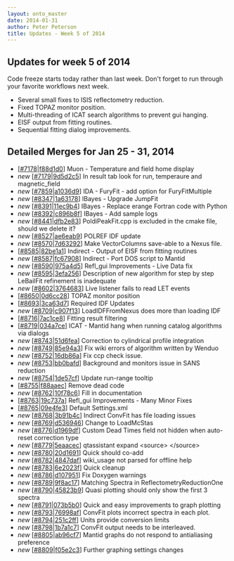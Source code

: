 ```yaml
---
layout: onto_master
date: 2014-01-31
author: Peter Peterson
title: Updates - Week 5 of 2014
---
```

Updates for week 5 of 2014
--------------------------
Code freeze starts today rather than last week. Don't forget to run through your favorite workflows next week.
* Several small fixes to ISIS reflectometry reduction.
* Fixed TOPAZ monitor position.
* Multi-threading of ICAT search algorithms to prevent gui hanging.
* EISF output from fitting routines.
* Sequential fitting dialog improvements.

Detailed Merges for Jan 25 - 31, 2014
-------------------------------------
* \[[#7178](http://trac.mantidproject.org/mantid/ticket/7178)|[f88d1d0](https://github.com/mantidproject/mantid/commit/f88d1d0738aefbdb02e9f49afd352c170ecf3526)\] Muon - Temperature and field home display
* *new* \[[#7179](http://trac.mantidproject.org/mantid/ticket/7179)|[9d5d2c5](https://github.com/mantidproject/mantid/commit/9d5d2c5ffc50a6b2ea6faa50492642139c075825)\] In result tab look for run, temperaure and magnetic_field
* *new* \[[#7859](http://trac.mantidproject.org/mantid/ticket/7859)|[a1036d9](https://github.com/mantidproject/mantid/commit/a1036d9824424db2cccd4e5a5fd030306851dece)\] IDA - FuryFit - add option for FuryFitMultiple
* *new* \[[#8347](http://trac.mantidproject.org/mantid/ticket/8347)|[1a63178](https://github.com/mantidproject/mantid/commit/1a63178b1440346f47a74a29d2092bcef756b7b0)\] IBayes - Upgrade JumpFit
* *new* \[[#8391](http://trac.mantidproject.org/mantid/ticket/8391)|[11ec9b4](https://github.com/mantidproject/mantid/commit/11ec9b43a89b14e5921bd485096a2c1f33393aa9)\] IBayes - Replace erange Fortran code with Python
* *new* \[[#8392](http://trac.mantidproject.org/mantid/ticket/8392)|[c896b8f](https://github.com/mantidproject/mantid/commit/c896b8f181e64837443ecfe5dc25ab07a4296f8a)\] IBayes - Add sample logs
* *new* \[[#8441](http://trac.mantidproject.org/mantid/ticket/8441)|[dfb2e83](https://github.com/mantidproject/mantid/commit/dfb2e83ef95bf0253fabcf1477486ba4e3ab867f)\] PoldiPeakFit.cpp is excluded in the cmake file, should we delete it?
* *new* \[[#8527](http://trac.mantidproject.org/mantid/ticket/8527)|[ae6eab9](https://github.com/mantidproject/mantid/commit/ae6eab923b1a2777428bcef7929aa11a4f94c1d5)\] POLREF IDF update
* *new* \[[#8570](http://trac.mantidproject.org/mantid/ticket/8570)|[7d63292](https://github.com/mantidproject/mantid/commit/7d63292acea428ad279605012c4c69c4d7f77309)\] Make VectorColumns save-able to a Nexus file.
* \[[#8585](http://trac.mantidproject.org/mantid/ticket/8585)|[82be1a1](https://github.com/mantidproject/mantid/commit/82be1a1e0709214863975c1dc024058f89c1428f)\] Indirect - Output of EISF from fitting routines
* *new* \[[#8587](http://trac.mantidproject.org/mantid/ticket/8587)|[fc67908](https://github.com/mantidproject/mantid/commit/fc679082ee62d3b347f4aaa4cb6abee83a76549d)\] Indirect - Port DOS script to Mantid
* *new* \[[#8590](http://trac.mantidproject.org/mantid/ticket/8590)|[975a4d5](https://github.com/mantidproject/mantid/commit/975a4d59d35ed2f9024b349dfb14c7fa127ecbf6)\] Refl_gui Improvements - Live Data fix
* *new* \[[#8595](http://trac.mantidproject.org/mantid/ticket/8595)|[3efa256](https://github.com/mantidproject/mantid/commit/3efa2562a9a562325023ee515235201763f619bb)\] Description of new algorithm for step by step LeBailFit refinement is inadequate
* *new* \[[#8602](http://trac.mantidproject.org/mantid/ticket/8602)|[3764683](https://github.com/mantidproject/mantid/commit/376468373d8076acb24679702111bada382ad1a3)\] Live listener fails to read LET events
* \[[#8650](http://trac.mantidproject.org/mantid/ticket/8650)|[0d6cc28](https://github.com/mantidproject/mantid/commit/0d6cc28557ec106146ff1ab016c7965159eff5f3)\] TOPAZ monitor position
* \[[#8693](http://trac.mantidproject.org/mantid/ticket/8693)|[3ca63d7](https://github.com/mantidproject/mantid/commit/3ca63d78d9fd83aa3cd8f051ca7f7a79c8fba035)\] Required IDF Updates
* *new* \[[#8709](http://trac.mantidproject.org/mantid/ticket/8709)|[c907f13](https://github.com/mantidproject/mantid/commit/c907f13179fcc08e0f2bbe42a8a63c74926792ed)\] LoadIDFFromNexus does more than loading IDF
* \[[#8716](http://trac.mantidproject.org/mantid/ticket/8716)|[7ac1ce8](https://github.com/mantidproject/mantid/commit/7ac1ce8a7e79ca3a14d1055932cad3df3d0750d0)\] Fitting result filtering
* \[[#8719](http://trac.mantidproject.org/mantid/ticket/8719)|[034a7ce](https://github.com/mantidproject/mantid/commit/034a7ce0392c4065723624372185fdc2d3a47300)\] ICAT - Mantid hang when running catalog algorithms via dialogs
* *new* \[[#8743](http://trac.mantidproject.org/mantid/ticket/8743)|[51d6fea](https://github.com/mantidproject/mantid/commit/51d6fea855b4592802c3fba6765a98817bf7b13e)\] Correction to cylindrical profile integration
* *new* \[[#8749](http://trac.mantidproject.org/mantid/ticket/8749)|[85e94a3](https://github.com/mantidproject/mantid/commit/85e94a3b2803bc9d7de51f2b31901dd49a4eb47f)\] Fix wiki errors of algorithm written by Wenduo
* *new* \[[#8752](http://trac.mantidproject.org/mantid/ticket/8752)|[16db86a](https://github.com/mantidproject/mantid/commit/16db86a8062ee744a5000c842746e33ee1bd2517)\] Fix ccp check issue.
* *new* \[[#8753](http://trac.mantidproject.org/mantid/ticket/8753)|[bb0bafd](https://github.com/mantidproject/mantid/commit/bb0bafd8f431de8d341dfb8de3b0e941a88286cc)\] Background and monitors issue in SANS reduction
* *new* \[[#8754](http://trac.mantidproject.org/mantid/ticket/8754)|[1de57cf](https://github.com/mantidproject/mantid/commit/1de57cf7188fd4833186c16cdc2d864ecbcf921d)\] Update run-range tooltip
* \[[#8755](http://trac.mantidproject.org/mantid/ticket/8755)|[f88aaec](https://github.com/mantidproject/mantid/commit/f88aaec814171ba589aeb6cd0a52ba00024d8d90)\] Remove dead code
* *new* \[[#8762](http://trac.mantidproject.org/mantid/ticket/8762)|[10f78c6](https://github.com/mantidproject/mantid/commit/10f78c67eddca3162eb3202c65e99e1d2ac11831)\] Fill in documentation
* \[[#8763](http://trac.mantidproject.org/mantid/ticket/8763)|[19c737a](https://github.com/mantidproject/mantid/commit/19c737a67586aec3cffea7a83587d8935fab773b)\] Refl_gui Improvements - Many Minor Fixes
* \[[#8765](http://trac.mantidproject.org/mantid/ticket/8765)|[09e4fe3](https://github.com/mantidproject/mantid/commit/09e4fe388c84bd469de380cd58aa83548a306a8c)\] Default Settings.xml
* *new* \[[#8768](http://trac.mantidproject.org/mantid/ticket/8768)|[3b91b4c](https://github.com/mantidproject/mantid/commit/3b91b4c9aa41698423d66c346b7134f61b9c3e78)\] Indirect ConvFit has file loading issues
* *new* \[[#8769](http://trac.mantidproject.org/mantid/ticket/8769)|[d536946](https://github.com/mantidproject/mantid/commit/d536946bbb7c35619358716f21513fc75612414c)\] Change to LoadMcStas
* *new* \[[#8776](http://trac.mantidproject.org/mantid/ticket/8776)|[d1969df](https://github.com/mantidproject/mantid/commit/d1969df35dfb593f25f602893d5fe5dc051d7104)\] Custom Dead Times field not hidden when auto-reset correction type
* *new* \[[#8779](http://trac.mantidproject.org/mantid/ticket/8779)|[5eaacec](https://github.com/mantidproject/mantid/commit/5eaacec3e98d782bed87ea4faf9aa858b3b0285b)\] qtassistant expand &lt;source&gt; &lt;/source&gt;
* *new* \[[#8780](http://trac.mantidproject.org/mantid/ticket/8780)|[20d1691](https://github.com/mantidproject/mantid/commit/20d169175c06f8782e3f333f55f404dc37407291)\] Quick should co-add
* *new* \[[#8782](http://trac.mantidproject.org/mantid/ticket/8782)|[4847daf](https://github.com/mantidproject/mantid/commit/4847daf93eb041378e1b4145d35f69117025af40)\] wiki_usage not parsed for offline help
* *new* \[[#8783](http://trac.mantidproject.org/mantid/ticket/8783)|[6e2023f](https://github.com/mantidproject/mantid/commit/6e2023f518fbf827c2908349777dcf36837c4f54)\] Quick cleanup
* *new* \[[#8786](http://trac.mantidproject.org/mantid/ticket/8786)|[d107951](https://github.com/mantidproject/mantid/commit/d1079515f6b528a0dec5d84ac7c6569a6a3d8a99)\] Fix Doxygen warnings
* *new* \[[#8789](http://trac.mantidproject.org/mantid/ticket/8789)|[9f8ac17](https://github.com/mantidproject/mantid/commit/9f8ac1798b6d4522b19573ed0b2f1ee9beb7b69d)\] Matching Spectra in ReflectometryReductionOne
* *new* \[[#8790](http://trac.mantidproject.org/mantid/ticket/8790)|[45823b9](https://github.com/mantidproject/mantid/commit/45823b98a0baa27faa0b7397dd6ca507867547db)\] Quasi plotting should only show the first 3 spectra
* *new* \[[#8791](http://trac.mantidproject.org/mantid/ticket/8791)|[073b5b0](https://github.com/mantidproject/mantid/commit/073b5b0035ccdb799d136f4bea7e2fdd2c569374)\] Quick and easy improvements to graph plotting
* *new* \[[#8793](http://trac.mantidproject.org/mantid/ticket/8793)|[76998af](https://github.com/mantidproject/mantid/commit/76998af1ced5c07f4400309da0ab021861eefec3)\] ConvFit plots incorrect spectra in each plot.
* *new* \[[#8794](http://trac.mantidproject.org/mantid/ticket/8794)|[251c2ff](https://github.com/mantidproject/mantid/commit/251c2ff50ad480b49930e9c11c84ce7fefc333da)\] Units provide conversion limits
* *new* \[[#8798](http://trac.mantidproject.org/mantid/ticket/8798)|[1b7a1c7](https://github.com/mantidproject/mantid/commit/1b7a1c7c85c63668ed43152409b8a23d6437117b)\] ConvFit output needs to be interleaved.
* *new* \[[#8805](http://trac.mantidproject.org/mantid/ticket/8805)|[ab96cf7](https://github.com/mantidproject/mantid/commit/ab96cf71a50ac3af4caffcb9401f46259fb42e26)\] Mantid graphs do not respond to antialiasing preference
* *new* \[[#8809](http://trac.mantidproject.org/mantid/ticket/8809)|[f05e2c3](https://github.com/mantidproject/mantid/commit/f05e2c34d383481779b92e58bce0cca979c2d18b)\] Further graphing settings changes

